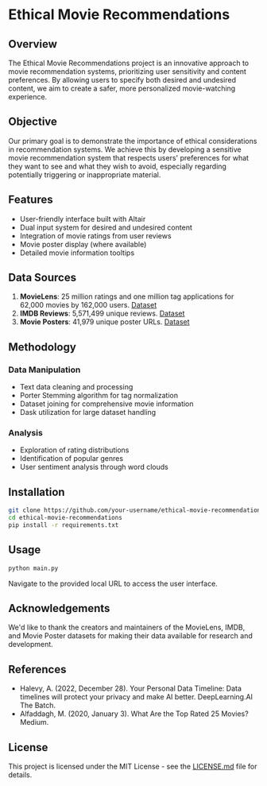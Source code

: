 # Ethical Movie Recommendations

## Overview

The Ethical Movie Recommendations project is an innovative approach to movie recommendation systems, prioritizing user sensitivity and content preferences. By allowing users to specify both desired and undesired content, we aim to create a safer, more personalized movie-watching experience.

## Objective

Our primary goal is to demonstrate the importance of ethical considerations in recommendation systems. We achieve this by developing a sensitive movie recommendation system that respects users' preferences for what they want to see and what they wish to avoid, especially regarding potentially triggering or inappropriate material.

## Features

- User-friendly interface built with Altair
- Dual input system for desired and undesired content
- Integration of movie ratings from user reviews
- Movie poster display (where available)
- Detailed movie information tooltips

## Data Sources

1. **MovieLens**: 25 million ratings and one million tag applications for 62,000 movies by 162,000 users. [Dataset](https://files.grouplens.org/datasets/movielens/ml-25m.zip)
2. **IMDB Reviews**: 5,571,499 unique reviews. [Dataset](https://www.kaggle.com/datasets/ebiswas/imdb-review-dataset)
3. **Movie Posters**: 41,979 unique poster URLs. [Dataset](https://www.kaggle.com/datasets/dadajonjurakuziev/movieposter)

## Methodology

### Data Manipulation
- Text data cleaning and processing
- Porter Stemming algorithm for tag normalization
- Dataset joining for comprehensive movie information
- Dask utilization for large dataset handling

### Analysis
- Exploration of rating distributions
- Identification of popular genres
- User sentiment analysis through word clouds

## Installation

```bash
git clone https://github.com/your-username/ethical-movie-recommendations.git
cd ethical-movie-recommendations
pip install -r requirements.txt
```

## Usage

```bash
python main.py
```

Navigate to the provided local URL to access the user interface.

## Acknowledgements

We'd like to thank the creators and maintainers of the MovieLens, IMDB, and Movie Poster datasets for making their data available for research and development.

## References

- Halevy, A. (2022, December 28). Your Personal Data Timeline: Data timelines will protect your privacy and make AI better. DeepLearning.AI The Batch.
- Alfaddagh, M. (2020, January 3). What Are the Top Rated 25 Movies? Medium.

## License

This project is licensed under the MIT License - see the [LICENSE.md](LICENSE.md) file for details.
